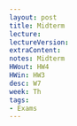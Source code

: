 ```yaml
---
layout: post
title: Midterm
lecture:
lectureVersion:
extraContent:
notes: Midterm
HWout: HW4
HWin: HW3 
desc: W7
week: Th
tags:
- Exams
---
```


